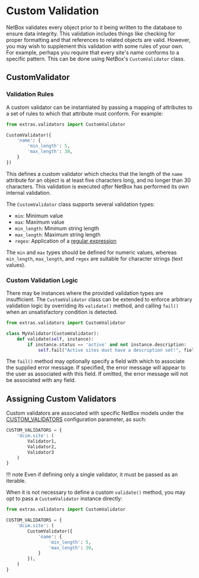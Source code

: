 # Custom Validation

NetBox validates every object prior to it being written to the database to ensure data integrity. This validation includes things like checking for proper formatting and that references to related objects are valid. However, you may wish to supplement this validation with some rules of your own. For example, perhaps you require that every site's name conforms to a specific pattern.  This can be done using NetBox's `CustomValidator` class.

## CustomValidator

### Validation Rules

A custom validator can be instantiated by passing a mapping of attributes to a set of rules to which that attribute must conform. For example:

```python
from extras.validators import CustomValidator

CustomValidator({
    'name': {
        'min_length': 5,
        'max_length': 30,
    }
})
```

This defines a custom validator which checks that the length of the `name` attribute for an object is at least five characters long, and no longer than 30 characters. This validation is executed _after_ NetBox has performed its own internal validation.

The `CustomValidator` class supports several validation types:

* `min`: Minimum value
* `max`: Maximum value
* `min_length`: Minimum string length
* `max_length`: Maximum string length
* `regex`: Application of a [regular expression](https://en.wikipedia.org/wiki/Regular_expression)

The `min` and `max` types should be defined for numeric values, whereas `min_length`, `max_length`, and `regex` are suitable for character strings (text values).

### Custom Validation Logic

There may be instances where the provided validation types are insufficient. The `CustomValidator` class can be extended to enforce arbitrary validation logic by overriding its `validate()` method, and calling `fail()` when an unsatisfactory condition is detected.

```python
from extras.validators import CustomValidator

class MyValidator(CustomValidator):
    def validate(self, instance):
        if instance.status == 'active' and not instance.description:
            self.fail("Active sites must have a description set!", field='status')
```

The `fail()` method may optionally specify a field with which to associate the supplied error message. If specified, the error message will appear to the user as associated with this field. If omitted, the error message will not be associated with any field.

## Assigning Custom Validators

Custom validators are associated with specific NetBox models under the [CUSTOM_VALIDATORS](../configuration/optional-settings.md#custom_validators) configuration parameter, as such:

```python
CUSTOM_VALIDATORS = {
    'dcim.site': (
        Validator1,
        Validator2,
        Validator3
    )
}
```

!!! note
    Even if defining only a single validator, it must be passed as an iterable.

When it is not necessary to define a custom `validate()` method, you may opt to pass a `CustomValidator` instance directly:

```python
from extras.validators import CustomValidator

CUSTOM_VALIDATORS = {
    'dcim.site': (
        CustomValidator({
            'name': {
                'min_length': 5,
                'max_length': 30,
            }
        }),
    )
}
```

